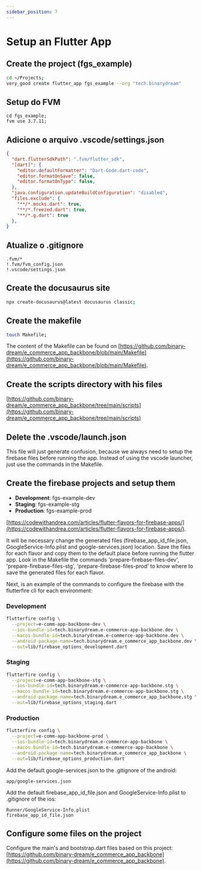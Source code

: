```yaml
---
sidebar_position: 7
---
```


# Setup an Flutter App

## Create the project (fgs_example)

```bash
cd ~/Projects;
very_good create flutter_app fgs_example --org "tech.binarydream"
```

## Setup do FVM

```
cd fgs_example;
fvm use 3.7.11;
```

## Adicione o arquivo .vscode/settings.json

```json
{
  "dart.flutterSdkPath": ".fvm/flutter_sdk",
  "[dart]": {
    "editor.defaultFormatter": "Dart-Code.dart-code",
    "editor.formatOnSave": false,
    "editor.formatOnType": false,
  },
  "java.configuration.updateBuildConfiguration": "disabled",
  "files.exclude": {
    "**/*.mocks.dart": true,
    "**/*.freezed.dart": true,
    "**/*.g.dart": true
  },
}
```

## Atualize o .gitignore

```
.fvm/*
!.fvm/fvm_config.json
!.vscode/settings.json
```

## Create the docusaurus site

```bash
npx create-docusaurus@latest docusaurus classic;
```

## Create the makefile

```bash
touch Makefile;
```

The content of the Makefile can be found on [https://github.com/binary-dream/e_commerce_app_backbone/blob/main/Makefile](https://github.com/binary-dream/e_commerce_app_backbone/blob/main/Makefile).

## Create the scripts directory with his files

[https://github.com/binary-dream/e_commerce_app_backbone/tree/main/scripts](https://github.com/binary-dream/e_commerce_app_backbone/tree/main/scripts)

## Delete the .vscode/launch.json

This file will just generate confusion, because we always need to setup the firebase files before running the app. Instead of using the vscode launcher, just use the commands in the Makefile.

## Create the firebase projects and setup them

* **Development**: fgs-example-dev
* **Staging**: fgs-example-stg
* **Production**: fgs-example-prod

[https://codewithandrea.com/articles/flutter-flavors-for-firebase-apps/](https://codewithandrea.com/articles/flutter-flavors-for-firebase-apps/).

It will be necessary change the generated files (firebase_app_id_file.json, GoogleService-Info.plist and google-services.json) location. Save the files for each flavor and copy them to the default place before running the flutter app. Look in the Makefile the commands 'prepare-firebase-files-dev', 'prepare-firebase-files-stg', 'prepare-firebase-files-prod' to know where to save the generated files for each flavor.

Next, is an example of the commands to configure the firebase with the flutterfire cli for each environment:

### Development

```bash
flutterfire config \
  --project=e-comm-app-backbone-dev \
  --ios-bundle-id=tech.binarydream.e-commerce-app-backbone.dev \
  --macos-bundle-id=tech.binarydream.e-commerce-app-backbone.dev \
  --android-package-name=tech.binarydream.e_commerce_app_backbone.dev \
  --out=lib/firebase_options_development.dart
```

### Staging

```bash
flutterfire config \
  --project=e-comm-app-backbone-stg \
  --ios-bundle-id=tech.binarydream.e-commerce-app-backbone.stg \
  --macos-bundle-id=tech.binarydream.e-commerce-app-backbone.stg \
  --android-package-name=tech.binarydream.e_commerce_app_backbone.stg \
  --out=lib/firebase_options_staging.dart
```

### Production

```bash
flutterfire config \
  --project=e-comm-app-backbone-prod \
  --ios-bundle-id=tech.binarydream.e-commerce-app-backbone \
  --macos-bundle-id=tech.binarydream.e-commerce-app-backbone \
  --android-package-name=tech.binarydream.e_commerce_app_backbone \
  --out=lib/firebase_options_production.dart
```

Add the default google-services.json to the .gitignore of the android:

```
app/google-services.json
```

Add the default firebase_app_id_file.json and GoogleService-Info.plist to .gitignore of the ios:

```
Runner/GoogleService-Info.plist
firebase_app_id_file.json
```

## Configure some files on the project

Configure the main's and bootstrap.dart files based on this project: [https://github.com/binary-dream/e_commerce_app_backbone](https://github.com/binary-dream/e_commerce_app_backbone).
